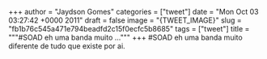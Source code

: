 
+++
author = "Jaydson Gomes"
categories = ["tweet"]
date = "Mon Oct 03 03:27:42 +0000 2011"
draft = false
image = "{TWEET_IMAGE}"
slug = "fb1b76c545a471e794beadfd2c15f0ecfc5b8685"
tags = ["tweet"]
title = """#SOAD eh uma banda muito ..."""
+++
#SOAD eh uma banda muito diferente de tudo que existe por ai.
